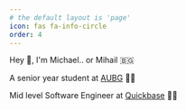 ```yaml
---
# the default layout is 'page'
icon: fas fa-info-circle
order: 4
---
```


Hey 👋, I'm Michael.. or Mihail 🇧🇬

A senior year student at [AUBG](https://www.aubg.edu/) 👨‍🎓

Mid level Software Engineer at [Quickbase](https://www.quickbase.com) 👨‍💻
